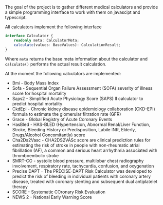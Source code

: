 The goal of the project is to gather different medical calculators and provide a simple programming interface to work with them on javascipt and typescript.

All calculators implement the following interface
```typescript
interface Calculator {
    readonly meta: CalculatorMeta;
    calculate(values: BaseValues): CalculationResult;
}
```

Where `meta` returns the base meta information about the calculator and `calculate()` performs the actual result calculation.

At the moment the following calculators are implemented:
* Bmi - Body Mass Index
* Sofa - Sequential Organ Failure Assessment (SOFA) severity of illness score for hospital mortality
* Saps2 - Simplified Acute Physiology Score (SAPS) II calculator to predict hospital mortality
* CkdEpi - Chronic kidney disease epidemiology collaboration (CKD-EPI) formula to estimate the glomerular filtration rate (GFR)
* Grace - Global Registry of Acute Coronary Events
* HasBled - HAS-BLED (Hypertension, Abnormal Renal/Liver Function, Stroke, Bleeding History or Predisposition, Labile INR, Elderly, Drugs/Alcohol Concomitantly) score
* Cha2Ds2Vasc - CHA2DS2VASc score are clinical prediction rules for estimating the risk of stroke in people with non-rheumatic atrial fibrillation (AF), a common and serious heart arrhythmia associated with thromboembolic stroke
* SMRT-CO - systolic blood pressure, multilobar chest radiography involvement, respiratory rate, tachycardia, confusion, and oxygenation
* Precise DAPT - The PRECISE-DAPT Risk Calculator was developed to predict the risk of bleeding in individual patients with coronary artery disease, treated with coronary stenting and subsequent dual antiplatelet therapy
* SCORE - Systematic COronary Risk Evaluation
* NEWS 2 - National Early Warning Score